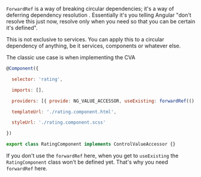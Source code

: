 `ForwardRef` is a way of breaking circular dependencies; it's a way of deferring dependency resolution . Essentially it's you telling Angular "don't resolve this just now, resolve only when you need so that you can be certain it's defined".

This is not exclusive to services. You can apply this to a circular dependency of anything, be it services, components or whatever else.

The classic use case is when implementing the CVA

```javascript
@Component({

  selector: 'rating',

  imports: [],

  providers: [{ provide: NG_VALUE_ACCESSOR, useExisting: forwardRef(() => RatingComponent), multi: true }],

  templateUrl: './rating.component.html',

  styleUrl: './rating.component.scss'

})

export class RatingComponent implements ControlValueAccessor {}
```

If you don't use the `forwardRef` here, when you get to `useExisting` the `RatingComponent` class won't be defined yet. That's why you need `forwardRef` here.